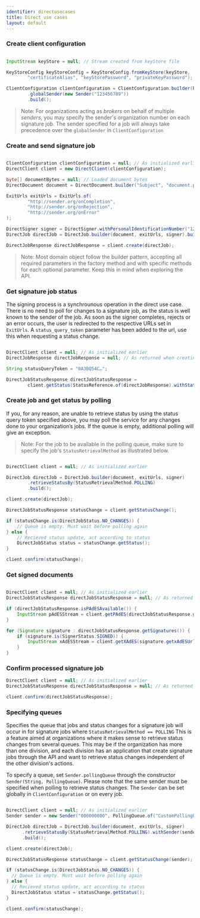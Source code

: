 ```yaml
---
identifier: directusecases
title: Direct use cases
layout: default
---
```


<h3 id="uc01">Create client configuration</h3>


``` java 

InputStream keyStore = null; // Stream created from keyStore file

KeyStoreConfig keyStoreConfig = KeyStoreConfig.fromKeyStore(keyStore,
        "certificateAlias", "keyStorePassword", "privateKeyPassword");

ClientConfiguration clientConfiguration = ClientConfiguration.builder(keyStoreConfig)
        .globalSender(new Sender("123456789"))
        .build();

```

> Note: For organizations acting as *brokers* on behalf of multiple *senders*, you may specify the sender's organization number on each signature job. The sender specified for a job will always take precedence over the `globalSender` in `ClientConfiguration`

<h3 id="uc02">Create and send signature job</h3>

``` java

ClientConfiguration clientConfiguration = null; // As initialized earlier
DirectClient client = new DirectClient(clientConfiguration);

byte[] documentBytes = null; // Loaded document bytes
DirectDocument document = DirectDocument.builder("Subject", "document.pdf", documentBytes).build();

ExitUrls exitUrls = ExitUrls.of(
        "http://sender.org/onCompletion",
        "http://sender.org/onRejection",
        "http://sender.org/onError"
);

DirectSigner signer = DirectSigner.withPersonalIdentificationNumber("12345678910").build();
DirectJob directJob = DirectJob.builder(document, exitUrls, signer).build();

DirectJobResponse directJobResponse = client.create(directJob);

```

> Note: Most domain object follow the builder pattern, accepting all required parameters in the factory method and with specific methods for each optional parameter. Keep this in mind when exploring the API.

<h3 id="uc03">Get signature job status</h3>

The signing process is a synchrounous operation in the direct use case. There is no need to poll for changes to a signature job, as the status is well known to the sender of the job. As soon as the signer completes, rejects or an error occurs, the user is redirected to the respective URLs set in `ExitUrls`. A `status_query_token` parameter has been added to the url, use this when requesting a status change.

``` java

DirectClient client = null; // As initialized earlier
DirectJobResponse directJobResponse = null; // As returned when creating signature job

String statusQueryToken = "0A3BQ54C…";

DirectJobStatusResponse directJobStatusResponse =
        client.getStatus(StatusReference.of(directJobResponse).withStatusQueryToken(statusQueryToken));

```

<h3 id="uc4">Create job and get status by polling</h3> 

If you, for any reason, are unable to retrieve status by using the status query token specified above, you may poll the service for any changes done to your organization’s jobs. If the queue is empty, additional polling will give an exception.

<blockquote>Note: For the job to be available in the polling queue, make sure to specify the job's <code>StatusRetrievalMethod</code> as illustrated below.</blockquote>

``` java

DirectClient client = null; // As initialized earlier

DirectJob directJob = DirectJob.builder(document, exitUrls, signer)
        .retrieveStatusBy(StatusRetrievalMethod.POLLING)
        .build();

client.create(directJob);

DirectJobStatusResponse statusChange = client.getStatusChange();

if (statusChange.is(DirectJobStatus.NO_CHANGES)) {
    // Queue is empty. Must wait before polling again
} else {
    // Recieved status update, act according to status
    DirectJobStatus status = statusChange.getStatus();
}

client.confirm(statusChange);

```

<h3 id="uc05">Get signed documents</h3>

``` java

DirectClient client = null; // As initialized earlier
DirectJobStatusResponse directJobStatusResponse = null; // As returned when getting job status

if (directJobStatusResponse.isPAdESAvailable()) {
    InputStream pAdESStream = client.getPAdES(directJobStatusResponse.getpAdESUrl());
}

for (Signature signature : directJobStatusResponse.getSignatures()) {
    if (signature.is(SignerStatus.SIGNED)) {
        InputStream xAdESStream = client.getXAdES(signature.getxAdESUrl());
    }
}

```

<h3 id="uc06">Confirm processed signature job</h3>

``` java
DirectClient client = null; // As initialized earlier
DirectJobStatusResponse directJobStatusResponse = null; // As returned when getting job status

client.confirm(directJobStatusResponse);

```


[comment]: <> (Using h3 with specific id to diff from the auto genereted one for portal use cases.)

<h3 id="crete-client-configuration-direct">Specifying queues</h3>

Specifies the queue that jobs and status changes for a signature job will occur in for signature jobs where `StatusRetrievalMethod == POLLING` This is a feature aimed at organizations where it makes sense to retrieve status changes from several queues. This may be if the organization has more than one division, and each division has an application that create signature jobs through the API and want to retrieve status changes independent of the other division's actions.

To specify a queue, set `Sender.pollingQueue` through the constructor `Sender(String, PollingQueue)`. Please note that the same sender must be specified when polling to retrieve status changes. The `Sender` can be set globally in `ClientConfiguration` or on every job.

``` java 

DirectClient client = null; // As initialized earlier
Sender sender = new Sender("000000000", PollingQueue.of("CustomPollingQueue"));

DirectJob directJob = DirectJob.builder(document, exitUrls, signer)
      .retrieveStatusBy(StatusRetrievalMethod.POLLING).withSender(sender)
      .build();

client.create(directJob);

DirectJobStatusResponse statusChange = client.getStatusChange(sender);

if (statusChange.is(DirectJobStatus.NO_CHANGES)) {
  // Queue is empty. Must wait before polling again
} else {
  // Recieved status update, act according to status
  DirectJobStatus status = statusChange.getStatus();
}

client.confirm(statusChange);

```
